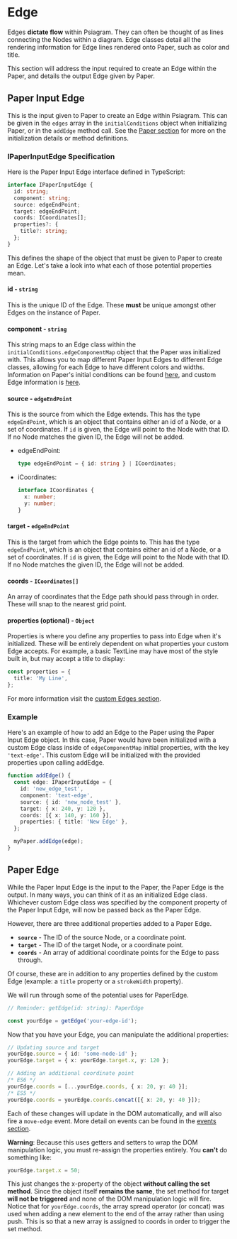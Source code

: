 # Edge

Edges **dictate flow** within Psiagram.  They can often be thought of as lines connecting the Nodes within a diagram. Edge classes detail all the rendering information for Edge lines rendered onto Paper, such as color and title. 

This section will address the input required to create an Edge within the Paper, and details the output Edge given by Paper.

## Paper Input Edge

This is the input given to Paper to create an Edge within Psiagram. This can be given in the `edges` array in the `initialConditions` object when initializing Paper, or in the `addEdge` method call. See the [Paper section](paper.md) for more on the initialization details or method definitions.

### IPaperInputEdge Specification

Here is the Paper Input Edge interface defined in TypeScript:

```typescript
interface IPaperInputEdge {
  id: string;
  component: string;
  source: edgeEndPoint;
  target: edgeEndPoint;
  coords: ICoordinates[];
  properties?: {
    title?: string;
  };
}
```

This defines the shape of the object that must be given to Paper to create an Edge. Let's take a look into what each of those potential properties mean.

#### id - `string`

This is the unique ID of the Edge. These **must** be unique amongst other Edges on the instance of Paper.

#### component - `string`

This string maps to an Edge class within the `initialConditions.edgeComponentMap` object that the Paper was initialized with. This allows you to map different Paper Input Edges to different Edge classes, allowing for each Edge to have different colors and widths. Information on Paper's initial conditions can be found [here](paper.md), and custom Edge information is [here](../in-depth/custom-edges.md).

#### source - `edgeEndPoint`

This is the source from which the Edge extends. This has the type `edgeEndPoint`, which is an object that contains either an id of a Node, or a set of coordinates. If `id` is given, the Edge will point to the Node with that ID. If no Node matches the given ID, the Edge will not be added.

* edgeEndPoint:

  ```typescript
  type edgeEndPoint = { id: string } | ICoordinates;
  ```

* iCoordinates:

  ```typescript
  interface ICoordinates {
    x: number;
    y: number;
  }
  ```

#### target - `edgeEndPoint`

This is the target from which the Edge points to. This has the type `edgeEndPoint`, which is an object that contains either an id of a Node, or a set of coordinates. If `id` is given, the Edge will point to the Node with that ID. If no Node matches the given ID, the Edge will not be added.

#### coords - `ICoordinates[]`

An array of coordinates that the Edge path should pass through in order. These will snap to the nearest grid point.

#### properties \(optional\) - `Object`

Properties is where you define any properties to pass into Edge when it's initialized. These will be entirely dependent on what properties your custom Edge accepts. For example, a basic TextLine may have most of the style built in, but may accept a title to display:

```typescript
const properties = {
  title: 'My Line',
};
```

For more information visit the [custom Edges section](../in-depth/custom-edges.md).

### Example

Here's an example of how to add an Edge to the Paper using the Paper Input Edge object. In this case, Paper would have been initialized with a custom Edge class inside of `edgeComponentMap` initial properties, with the key `'text-edge'`. This custom Edge will be initialized with the provided properties upon calling addEdge.

```typescript
function addEdge() {
  const edge: IPaperInputEdge = {
    id: 'new_edge_test',
    component: 'text-edge',
    source: { id: 'new_node_test' },
    target: { x: 240, y: 120 },
    coords: [{ x: 140, y: 160 }],
    properties: { title: 'New Edge' },
  };

  myPaper.addEdge(edge);
}
```

## Paper Edge

While the Paper Input Edge is the input to the Paper, the Paper Edge is the output. In many ways, you can think of it as an initialized Edge class. Whichever custom Edge class was specified by the component property of the Paper Input Edge, will now be passed back as the Paper Edge.

However, there are three additional properties added to a Paper Edge.

* **`source`** - The ID of the source Node, or a coordinate point.
* **`target`** - The ID of the target Node, or a coordinate point.
* **`coords`** - An array of additional coordinate points for the Edge to pass through.

Of course, these are in addition to any properties defined by the custom Edge \(example: a `title` property or a `strokeWidth` property\).

We will run through some of the potential uses for PaperEdge.

```typescript
// Reminder: getEdge(id: string): PaperEdge

const yourEdge = getEdge('your-edge-id');
```

Now that you have your Edge, you can manipulate the additional properties:

```typescript
// Updating source and target
yourEdge.source = { id: 'some-node-id' };
yourEdge.target = { x: yourEdge.target.x, y: 120 };

// Adding an additional coordinate point
/* ES6 */
yourEdge.coords = [...yourEdge.coords, { x: 20, y: 40 }];
/* ES5 */
yourEdge.coords = yourEdge.coords.concat([{ x: 20, y: 40 }]);
```

Each of these changes will update in the DOM automatically, and will also fire a `move-edge` event. More detail on events can be found in the [events section](../in-depth/events.md).

**Warning**: Because this uses getters and setters to wrap the DOM manipulation logic, you must re-assign the properties entirely. You **can't** do something like:

```typescript
yourEdge.target.x = 50;
```

This just changes the x-property of the object **without calling the set method**. Since the object itself **remains the same**, the set method for target **will not be triggered** and none of the DOM manipulation logic will fire. Notice that for `yourEdge.coords`, the array spread operator \(or concat\) was used when adding a new element to the end of the array rather than using push. This is so that a new array is assigned to coords in order to trigger the set method.

